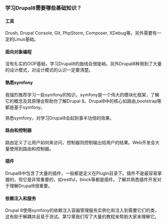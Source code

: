 ### 学习Drupal8需要哪些基础知识？

#### 工具
Drush, Drupal Console, Git, PhpStorm, Composer, XDebug等。另外需要有一定的Linux基础。

#### 面向对象编程
没有扎实的OOP基础，学习Drupal8的曲线会很陡峭。另外Drupal8种用到了大量的设计模式，对设计模式的认识一定要清楚。

#### 熟悉symfony
我强烈推荐学习一些symfony的知识，symfony是一个伟大的模块化框架，了解它的概念及其原理会帮助你了解Drupal 8。Drupal8中的核心如路由,bootstrap等都是基于symfony。

熟悉symfony，对学习Drupal8会起到事半功倍的效果。

#### 路由和控制器
路由定义了让用户如何来访问，控制器则控制输出给用户的结果。Web开发会大量使用到路由和控制器。

#### 插件
Drupal8中包含了大量的插件，一般都是定义在Plugin目录下。插件不是最容易掌握的，但它是非常重要的，如restful，block等都是插件。了解并熟悉插件开发对于理解Drupal8很重要。

#### 依赖注入和服务
Drupal 8使用symfony的依赖注入容器管理服务实例化和注入到需要它们的类，这有助于解耦并且易于测试。第12章我们写了大量的教程来帮助大家来理解它。
